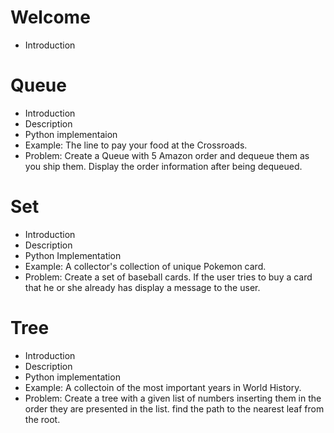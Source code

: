 # Welcome
- Introduction

# Queue
- Introduction
- Description
- Python implementaion
- Example: The line to pay your food at the Crossroads. 
- Problem: Create a Queue with 5 Amazon order and dequeue them as you ship them. Display the order information after being dequeued. 
  
  
# Set
- Introduction
- Description
- Python Implementation
- Example: A collector's collection of unique Pokemon card. 
- Problem: Create a set of baseball cards. If the user tries to buy a card that he or she already has display a message to the user. 

# Tree
- Introduction
- Description
- Python implementation 
- Example: A collectoin of the most important years in World History.
- Problem: Create a tree with a given list of numbers inserting them in the order they are presented in the list. find the path to the nearest leaf from the root. 


